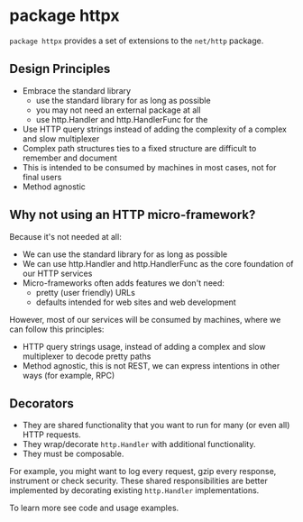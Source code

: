 # package httpx

`package httpx` provides a set of extensions to the `net/http` package.

## Design Principles

- Embrace the standard library
    - use the standard library for as long as possible
    - you may not need an external package at all
    - use http.Handler and http.HandlerFunc for the 
- Use HTTP query strings instead of adding the complexity of a complex and slow multiplexer
- Complex path structures ties to a fixed structure are difficult to remember and document
- This is intended to be consumed by machines in most cases, not for final users
- Method agnostic

## Why not using an HTTP micro-framework?

Because it's not needed at all:
- We can use the standard library for as long as possible
- We can use http.Handler and http.HandlerFunc as the core foundation of our HTTP services
- Micro-frameworks often adds features we don't need:
   - pretty (user friendly) URLs
   - defaults intended for web sites and web development

However, most of our services will be consumed by machines, where we can follow this principles:
- HTTP query strings usage, instead of adding a complex and slow multiplexer to decode pretty paths
- Method agnostic, this is not REST, we can express intentions in other ways (for example, RPC)


## Decorators

- They are shared functionality that you want to run for many (or even all) HTTP requests.
- They wrap/decorate `http.Handler` with additional functionality.
- They must be composable.

For example, you might want to log every request, gzip every response, instrument or check security. These shared
responsibilities are better implemented by decorating existing `http.Handler` implementations.

To learn more see code and usage examples.



